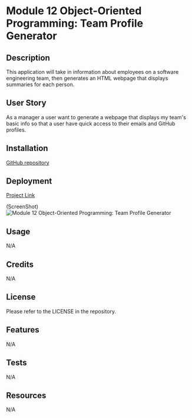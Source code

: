 # Module 12 Object-Oriented Programming: Team Profile Generator

## Description

This application will take in information about employees on a software engineering team, then generates an HTML webpage that displays summaries for each person. 

## User Story

As a manager a user want to generate a webpage that displays my team's basic info so that a user have quick access to their emails and GitHub profiles.

## Installation
[GitHub repository](https://github.com/Chaxiraxad/Object-Oriented-Programming-Team-Profile-Generator.git)


## Deployment
[Project Link]()

(ScreenShot) ![Module 12 Object-Oriented Programming: Team Profile Generator](./deployed%20web.png)

## Usage
N/A

## Credits
N/A


## License
Please refer to the LICENSE in the repository.


## Features
N/A


## Tests
N/A

## Resources
N/A